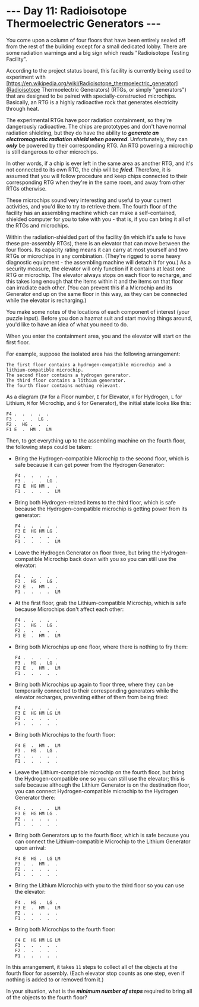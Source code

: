 # --- Day 11: Radioisotope Thermoelectric Generators ---

You come upon a column of four floors that have been entirely sealed off from the rest of the building except for a small dedicated lobby.  There are some radiation warnings and a big sign which reads "Radioisotope Testing Facility".


According to the project status board, this facility is currently being used to experiment with [https://en.wikipedia.org/wiki/Radioisotope_thermoelectric_generator](Radioisotope Thermoelectric Generators) (RTGs, or simply "generators") that are designed to be paired with specially-constructed microchips. Basically, an RTG is a highly radioactive rock that generates electricity through heat.


The <span title="The previous version, model number PB-NUK, used Blutonium.">experimental RTGs</span> have poor radiation containment, so they're dangerously radioactive. The chips are prototypes and don't have normal radiation shielding, but they do have the ability to <em><b>generate an electromagnetic radiation shield when powered</b></em>.  Unfortunately, they can <em><b>only</b></em> be powered by their corresponding RTG. An RTG powering a microchip is still dangerous to other microchips.


In other words, if a chip is ever left in the same area as another RTG, and it's not connected to its own RTG, the chip will be <em><b>fried</b></em>. Therefore, it is assumed that you will follow procedure and keep chips connected to their corresponding RTG when they're in the same room, and away from other RTGs otherwise.


These microchips sound very interesting and useful to your current activities, and you'd like to try to retrieve them.  The fourth floor of the facility has an assembling machine which can make a self-contained, shielded computer for you to take with you - that is, if you can bring it all of the RTGs and microchips.


Within the radiation-shielded part of the facility (in which it's safe to have these pre-assembly RTGs), there is an elevator that can move between the four floors. Its capacity rating means it can carry at most yourself and two RTGs or microchips in any combination. (They're rigged to some heavy diagnostic equipment - the assembling machine will detach it for you.) As a security measure, the elevator will only function if it contains at least one RTG or microchip. The elevator always stops on each floor to recharge, and this takes long enough that the items within it and the items on that floor can irradiate each other. (You can prevent this if a Microchip and its Generator end up on the same floor in this way, as they can be connected while the elevator is recharging.)


You make some notes of the locations of each component of interest (your puzzle input). Before you don a hazmat suit and start moving things around, you'd like to have an idea of what you need to do.


When you enter the containment area, you and the elevator will start on the first floor.


For example, suppose the isolated area has the following arrangement:


<pre class="wrap"><code>The first floor contains a hydrogen-compatible microchip and a lithium-compatible microchip.
The second floor contains a hydrogen generator.
The third floor contains a lithium generator.
The fourth floor contains nothing relevant.
</code></pre>
As a diagram (<code>F#</code> for a Floor number, <code>E</code> for Elevator, <code>H</code> for Hydrogen, <code>L</code> for Lithium, <code>M</code> for Microchip, and <code>G</code> for Generator), the initial state looks like this:


<pre><code>F4 .  .  .  .  .  
F3 .  .  .  LG .  
F2 .  HG .  .  .  
F1 E  .  HM .  LM 
</code></pre>
Then, to get everything up to the assembling machine on the fourth floor, the following steps could be taken:


<ul>
<li>Bring the Hydrogen-compatible Microchip to the second floor, which is safe because it can get power from the Hydrogen Generator:

<pre><code>F4 .  .  .  .  .  
F3 .  .  .  LG .  
F2 E  HG HM .  .  
F1 .  .  .  .  LM 
</code></pre></li>
<li>Bring both Hydrogen-related items to the third floor, which is safe because the Hydrogen-compatible microchip is getting power from its generator:

<pre><code>F4 .  .  .  .  .  
F3 E  HG HM LG .  
F2 .  .  .  .  .  
F1 .  .  .  .  LM 
</code></pre></li>
<li>Leave the Hydrogen Generator on floor three, but bring the Hydrogen-compatible Microchip back down with you so you can still use the elevator:

<pre><code>F4 .  .  .  .  .  
F3 .  HG .  LG .  
F2 E  .  HM .  .  
F1 .  .  .  .  LM 
</code></pre></li>
<li>At the first floor, grab the Lithium-compatible Microchip, which is safe because Microchips don't affect each other:

<pre><code>F4 .  .  .  .  .  
F3 .  HG .  LG .  
F2 .  .  .  .  .  
F1 E  .  HM .  LM 
</code></pre></li>
<li>Bring both Microchips up one floor, where there is nothing to fry them:

<pre><code>F4 .  .  .  .  .  
F3 .  HG .  LG .  
F2 E  .  HM .  LM 
F1 .  .  .  .  .  
</code></pre></li>
<li>Bring both Microchips up again to floor three, where they can be temporarily connected to their corresponding generators while the elevator recharges, preventing either of them from being fried:

<pre><code>F4 .  .  .  .  .  
F3 E  HG HM LG LM 
F2 .  .  .  .  .  
F1 .  .  .  .  .  
</code></pre></li>
<li>Bring both Microchips to the fourth floor:

<pre><code>F4 E  .  HM .  LM 
F3 .  HG .  LG .  
F2 .  .  .  .  .  
F1 .  .  .  .  .  
</code></pre></li>
<li>Leave the Lithium-compatible microchip on the fourth floor, but bring the Hydrogen-compatible one so you can still use the elevator; this is safe because although the Lithium Generator is on the destination floor, you can connect Hydrogen-compatible microchip to the Hydrogen Generator there:

<pre><code>F4 .  .  .  .  LM 
F3 E  HG HM LG .  
F2 .  .  .  .  .  
F1 .  .  .  .  .  
</code></pre></li>
<li>Bring both Generators up to the fourth floor, which is safe because you can connect the Lithium-compatible Microchip to the Lithium Generator upon arrival:

<pre><code>F4 E  HG .  LG LM 
F3 .  .  HM .  .  
F2 .  .  .  .  .  
F1 .  .  .  .  .  
</code></pre></li>
<li>Bring the Lithium Microchip with you to the third floor so you can use the elevator:

<pre><code>F4 .  HG .  LG .  
F3 E  .  HM .  LM 
F2 .  .  .  .  .  
F1 .  .  .  .  .  
</code></pre></li>
<li>Bring both Microchips to the fourth floor:

<pre><code>F4 E  HG HM LG LM 
F3 .  .  .  .  .  
F2 .  .  .  .  .  
F1 .  .  .  .  .  
</code></pre></li>
</ul>
In this arrangement, it takes <code>11</code> steps to collect all of the objects at the fourth floor for assembly. (Each elevator stop counts as one step, even if nothing is added to or removed from it.)


In your situation, what is the <em><b>minimum number of steps</b></em> required to bring all of the objects to the fourth floor?


